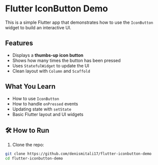 # Flutter IconButton Demo

This is a simple Flutter app that demonstrates how to use the `IconButton` widget to build an interactive UI.

##  Features

- Displays a **thumbs-up icon button**
- Shows how many times the button has been pressed
- Uses `StatefulWidget` to update the UI
- Clean layout with `Column` and `Scaffold`

##  What You Learn

- How to use `IconButton`
- How to handle `onPressed` events
- Updating state with `setState`
- Basic Flutter layout and UI widgets


## 🛠️ How to Run

1. Clone the repo:

```bash
git clone https://github.com/denismitali17/flutter-iconbutton-demo
cd flutter-iconbutton-demo